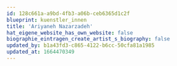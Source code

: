 ```yaml
---
id: 128c661a-a9bd-4fb3-a06b-ceb6365d1c2f
blueprint: kuenstler_innen
title: 'Ariyaneh Nazarzadeh'
hat_eigene_website_has_own_website: false
biographie_eintragen_create_artist_s_biography: false
updated_by: b1a43fd3-c865-4122-b6cc-50cfa81a1985
updated_at: 1664470349
---
```

